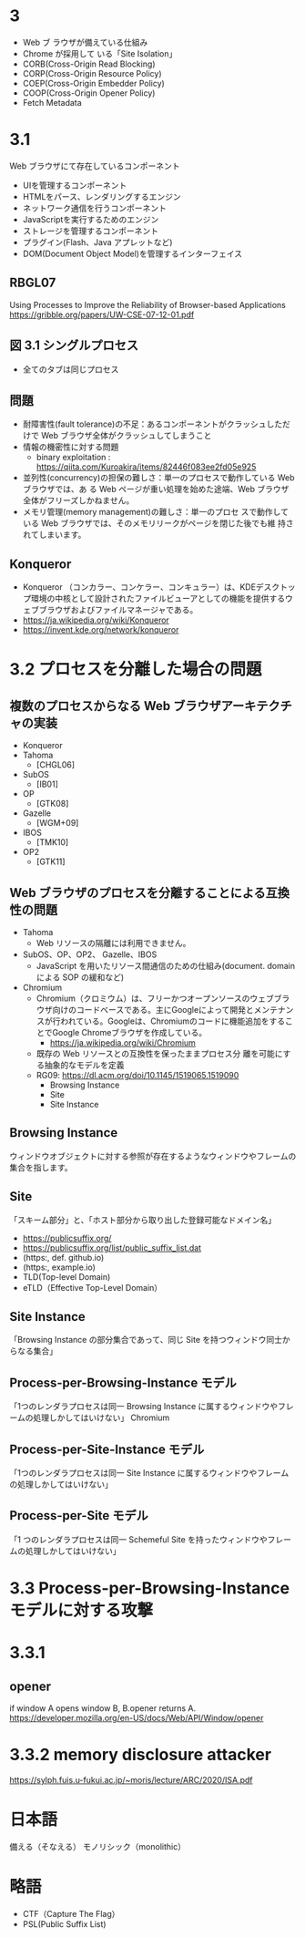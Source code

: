 # 3

- Web ブ ラウザが備えている仕組み
- Chrome が採用して いる「Site Isolation」
- CORB(Cross-Origin Read Blocking)
- CORP(Cross-Origin Resource Policy)
- COEP(Cross-Origin Embedder Policy)
- COOP(Cross-Origin Opener Policy)
- Fetch Metadata

# 3.1

Web ブラウザにて存在しているコンポーネント
- UIを管理するコンポーネント
- HTMLをパース、レンダリングするエンジン
- ネットワーク通信を行うコンポーネント
- JavaScriptを実行するためのエンジン
- ストレージを管理するコンポーネント
- プラグイン(Flash、Java アプレットなど)
- DOM(Document Object Model)を管理するインターフェイス

## RBGL07
Using Processes to Improve the Reliability of Browser-based Applications
https://gribble.org/papers/UW-CSE-07-12-01.pdf

## 図 3.1 シングルプロセス
- 全てのタブは同じプロセス

## 問題

- 耐障害性(fault tolerance)の不足：あるコンポーネントがクラッシュしただけで Web ブラウザ全体がクラッシュしてしまうこと
- 情報の機密性に対する問題
  - binary exploitation : https://qiita.com/Kuroakira/items/82446f083ee2fd05e925
- 並列性(concurrency)の担保の難しさ：単一のプロセスで動作している Web ブラウザでは、あ る Web ページが重い処理を始めた途端、Web ブラウザ全体がフリーズしかねません。
- メモリ管理(memory management)の難しさ：単一のプロセ スで動作している Web ブラウザでは、そのメモリリークがページを閉じた後でも維 持されてしまいます。

## Konqueror 
- Konqueror （コンカラー、コンケラー、コンキュラー）は、KDEデスクトップ環境の中核として設計されたファイルビューアとしての機能を提供するウェブブラウザおよびファイルマネージャである。
- https://ja.wikipedia.org/wiki/Konqueror
- https://invent.kde.org/network/konqueror

# 3.2 プロセスを分離した場合の問題

## 複数のプロセスからなる Web ブラウザアーキテクチャの実装
- Konqueror
- Tahoma
  - [CHGL06]
- SubOS
  - [IB01]
- OP
  - [GTK08]
- Gazelle
  - [WGM+09]
- IBOS
  - [TMK10]
- OP2
  - [GTK11]

## Web ブラウザのプロセスを分離することによる互換性の問題
- Tahoma
  - Web リソースの隔離には利用できません。
- SubOS、OP、OP2、 Gazelle、IBOS 
  - JavaScript を用いたリソース間通信のための仕組み(document. domain による SOP の緩和など)
- Chromium
  - Chromium（クロミウム）は、フリーかつオープンソースのウェブブラウザ向けのコードベースである。主にGoogleによって開発とメンテナンスが行われている。Googleは、Chromiumのコードに機能追加をすることでGoogle Chromeブラウザを作成している。
    - https://ja.wikipedia.org/wiki/Chromium
  - 既存の Web リソースとの互換性を保ったままプロセス分 離を可能にする抽象的なモデルを定義
  - RG09: https://dl.acm.org/doi/10.1145/1519065.1519090
    - Browsing Instance
    - Site
    - Site Instance

## Browsing Instance
ウィンドウオブジェクトに対する参照が存在するようなウィンドウやフレームの集合を指します。

## Site
「スキーム部分」と、「ホスト部分から取り出した登録可能なドメイン名」
- https://publicsuffix.org/
- https://publicsuffix.org/list/public_suffix_list.dat
- (https:, def. github.io) 
- (https:, example.io)
- TLD(Top-level Domain)
- eTLD（Effective Top-Level Domain）

## Site Instance
「Browsing Instance の部分集合であって、同じ Site を持つウィンドウ同士からなる集合」


## Process-per-Browsing-Instance モデル
「1つのレンダラプロセスは同一 Browsing Instance に属するウィンドウやフレームの処理しかしてはいけない」
Chromium

## Process-per-Site-Instance モデル
「1つのレンダラプロセスは同一 Site Instance に属するウィンドウやフレームの処理しかしてはいけない」

## Process-per-Site モデル
「1 つのレンダラプロセスは同一 Schemeful Site を持ったウィンドウやフレームの処理しかしてはいけない」

# 3.3 Process-per-Browsing-Instance モデルに対する攻撃

# 3.3.1
## opener
if window A opens window B, B.opener returns A.
https://developer.mozilla.org/en-US/docs/Web/API/Window/opener

# 3.3.2 memory disclosure attacker

https://sylph.fuis.u-fukui.ac.jp/~moris/lecture/ARC/2020/ISA.pdf

# 日本語

備える（そなえる）
モノリシック（monolithic）

# 略語
- CTF（Capture The Flag）
- PSL(Public Suffix List)